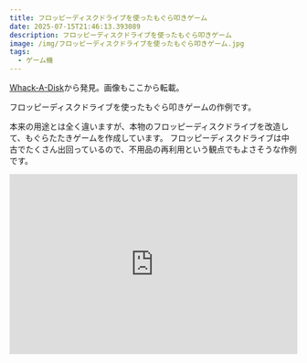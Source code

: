 ```yaml
---
title: フロッピーディスクドライブを使ったもぐら叩きゲーム
date: 2025-07-15T21:46:13.393089
description: フロッピーディスクドライブを使ったもぐら叩きゲーム
image: /img/フロッピーディスクドライブを使ったもぐら叩きゲーム.jpg
tags:
  - ゲーム機
---
```

[Whack-A-Disk](https://hackaday.com/2025/07/01/whack-a-disk/)から発見。画像もここから転載。

フロッピーディスクドライブを使ったもぐら叩きゲームの作例です。

本来の用途とは全く違いますが、本物のフロッピーディスクドライブを改造して、もぐらたたきゲームを作成しています。
フロッピーディスクドライブは中古でたくさん出回っているので、不用品の再利用という観点でもよさそうな作例です。


<iframe width="100%" height="315" src="https://www.youtube.com/embed/I2HWena_eXs" title="YouTube video player" frameborder="0" allow="accelerometer; autoplay; clipboard-write; encrypted-media; gyroscope; picture-in-picture" allowfullscreen></iframe>



